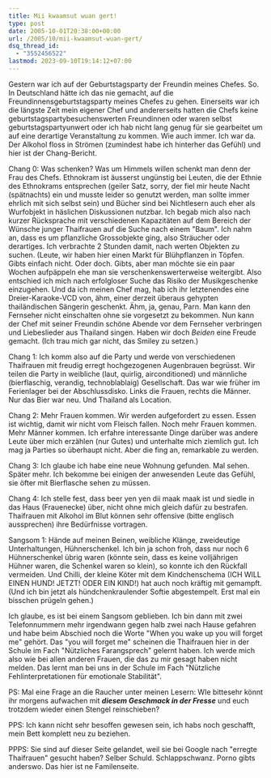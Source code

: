 ```yaml
---
title: Mii kwaamsut wuan gert!
type: post
date: 2005-10-01T20:38:00+00:00
url: /2005/10/mii-kwaamsut-wuan-gert/
dsq_thread_id:
  - "3552456522"
lastmod: 2023-09-10T19:14:12+07:00
---
```

Gestern war ich auf der Geburtstagsparty der Freundin meines Chefes. So. In Deutschland hätte ich das nie gemacht, auf die Freundinnensgeburtstagsparty meines Chefes zu gehen. Einerseits war ich die längste Zeit mein eigener Chef und andererseits hatten die Chefs keine geburtstagspartybesuchenswerten Freundinnen oder waren selbst geburtstagspartyunwert oder ich hab nicht lang genug für sie gearbeitet um auf eine derartige Veranstaltung zu kommen. Wie auch immer. Ich war da. Der Alkohol floss in Strömen (zumindest habe ich hinterher das Gefühl) und hier ist der Chang-Bericht.

Chang 0: Was schenken? Was um Himmels willen schenkt man denn der Frau des Chefs. Ethnokram ist äusserst ungünstig bei Leuten, die der Ethnie des Ethnokrams entsprechen (geiler Satz, sorry, der fiel mir heute Nacht (spätnachts) ein und musste leider so genutzt werden, man sollte immer ehrlich mit sich selbst sein) und Bücher sind bei Nichtlesern auch eher als Wurfobjekt in häslichen Diskussionen nutzbar. Ich begab mich also nach kurzer Rücksprache mit verschiedenen Kapazitäten auf dem Bereich der Wünsche junger Thaifrauen auf die Suche nach einem "Baum". Ich nahm an, dass es um pflanzliche Grossobjekte ging, also Sträucher oder derartiges. Ich verbrachte 2 Stunden damit, nach werten Objekten zu suchen. (Leute, wir haben hier einen Markt für Blühpflanzen in Töpfen. Gibts einfach nicht. Oder doch. Gibts, aber man möchte sie ein paar Wochen aufpäppeln ehe man sie verschenkenswerterweise weitergibt. Also entschied ich mich nach erfolgloser Suche das Risiko der Musikgeschenke einzugehen. Und da ich meinen Chef mag, hab ich ihr letztenendes eine Dreier-Karaoke-VCD von, ähm, einer derzeit überaus gehypten thailändischen Sängerin geschenkt. Ähm, ja, genau, Parn. Man kann den Fernseher nicht einschalten ohne sie vorgesetzt zu bekommen. Nun kann der Chef mit seiner Freundin schöne Abende vor dem Fernseher verbringen und Liebeslieder aus Thailand singen. Haben wir doch _Beiden_ eine Freude gemacht. (Ich trau mich gar nicht, das Smiley zu setzen.)

Chang 1: Ich komm also auf die Party und werde von verschiedenen Thaifrauen mit freudig erregt hochgezogenen Augenbrauen begrüsst. Wir teilen die Party in weibliche (laut, quirlig, airconditioned) und männliche (bierflaschig, verandig, technoblablaig) Gesellschaft. Das war wie früher im Ferienlager bei der Abschlussdisko. Links die Frauen, rechts die Männer. Nur das Bier war neu. Und Thailand als Location.

Chang 2: Mehr Frauen kommen. Wir werden aufgefordert zu essen. Essen ist wichtig, damit wir nicht vom Fleisch fallen. Noch mehr Frauen kommen. Mehr Männer kommen. Ich erfahre interessante Dinge darüber was andere Leute über mich erzählen (nur Gutes) und unterhalte mich ziemlich gut. Ich mag ja Parties so überhaupt nicht. Aber die fing an, remarkable zu werden.

Chang 3: Ich glaube ich habe eine neue Wohnung gefunden. Mal sehen. Später mehr. Ich bekomme bei einigen der anwesenden Leute das Gefühl, sie öfter mit Bierflasche sehen zu müssen.

Chang 4: Ich stelle fest, dass beer yen yen dii maak maak ist und siedle in das Haus (Frauenecke) über, nicht ohne mich gleich dafür zu bestrafen. Thaifrauen mit Alkohol im Blut können sehr offensive (bitte englisch aussprechen) ihre Bedürfnisse vortragen.

Sangsom 1: Hände auf meinen Beinen, weibliche Klänge, zweideutige Unterhaltungen, Hühnerschenkel. Ich bin ja schon froh, dass nur noch 6 Hühnerschenkel übrig waren (könnte sein, dass es keine volljährigen Hühner waren, die Schenkel waren so klein), so konnte ich den Rückfall vermeiden. Und Chilli, der kleine Köter mit dem Kindchenschema (ICH WILL EINEN HUND! JETZT! ODER EIN KIND!) hat auch noch kräftig mit gemampft. (Und ich bin jetzt als hündchenkraulender Softie abgestempelt. Erst mal ein bisschen prügeln gehen.)

Ich glaube, es ist bei einem Sangsom geblieben. Ich bin dann mit zwei Telefonnummern mehr irgendwann gegen halb zwei nach Hause gefahren und habe beim Abschied noch die Worte "When you wake up you will forget me" gehört. Das "you will forget me" scheinen die Thaifrauen hier in der Schule im Fach "Nützliches Farangsprech" gelernt haben. Ich werde mich also wie bei allen anderen Frauen, die das zu mir gesagt haben nicht melden. Das lernt man bei uns in der Schule im Fach "Nützliche Fehlinterpretationen für emotionale Stabilität".

PS: Mal eine Frage an die Raucher unter meinen Lesern: WIe bittesehr könnt ihr morgens aufwachen mit _**diesem Geschmack in der Fresse**_ und euch trotzdem wieder einen Stengel reinschieben?

PPS: Ich kann nicht sehr besoffen gewesen sein, ich habs noch geschafft, mein Bett komplett neu zu beziehen.

PPPS: Sie sind auf dieser Seite gelandet, weil sie bei Google nach "erregte Thaifrauen" gesucht haben? Selber Schuld. Schlappschwanz. Porno gibts anderswo. Das hier ist ne Familenseite.
